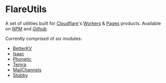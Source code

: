 # FlareUtils

A set of utilities built for [Cloudflare](https://cloudflare.com)'s [Workers](https://workers.cloudflare.com) & [Pages](https://pages.cloudflare.com) products. Available on [*NPM*](https://npmjs.com/package/flareutils) and [*Github*](https://github.com/helloimalastair/flareutils).

Currently comprised of *six* modules:
* [BetterKV](https://flareutils.pages.dev/classes/BetterKV)
* [Isaac](https://flareutils.pages.dev/classes/Isaac)
* [Phonetic](https://flareutils.pages.dev/classes/Phonetic)
* [Temra](https://flareutils.pages.dev/classes/Temra)
* [MailChannels](https://flareutils.pages.dev/classes/MailChannels)
* [Stubby](https://flareutils.pages.dev/classes/Stubby)